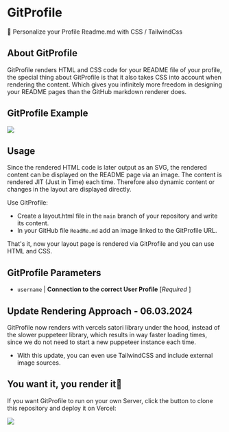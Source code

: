 # GitProfile
🎨 Personalize your Profile Readme.md with CSS / TailwindCss


## About GitProfile
GitProfile renders HTML and CSS code for your README file of your profile, the special thing about GitProfile is that it also takes CSS into account when rendering the content. Which gives you infinitely more freedom in designing your README pages than the GitHub markdown renderer does.

## GitProfile Example
<img src="https://gitprofilerender.vercel.app/?username=Muvels"/>


## Usage
Since the rendered HTML code is later output as an SVG, the rendered content can be displayed on the README page via an image. The content is rendered JIT (Just in Time) each time. Therefore also dynamic content or changes in the layout are displayed directly.

Use GitProfile:
- Create a layout.html file in the `main` branch of your repository and write its content.
- In your GitHub file `ReadMe.md` add an image linked to the GitProfile URL.

That's it, now your layout page is rendered via GitProfile and you can use HTML and CSS.


## GitProfile Parameters

- `username` | **Connection to the correct User Profile** [*Required* ]

## Update Rendering Approach - 06.03.2024

GitProfile now renders with vercels satori library under the hood, instead of the slower puppeteer library, which results in way faster loading times, since we do not need to start a new puppeteer instance each time.

-   With this update, you can even use TailwindCSS and include external image sources.

## You want it, you render it🎵
If you want GitProfile to run on your own Server, click the button to clone this repository and deploy it on Vercel:

[![](https://vercel.com/button)](https://vercel.com/new/clone?s=https%3A%2F%2Fgithub.com%2FMuvels%2FGitProfile&showOptionalTeamCreation=false)
